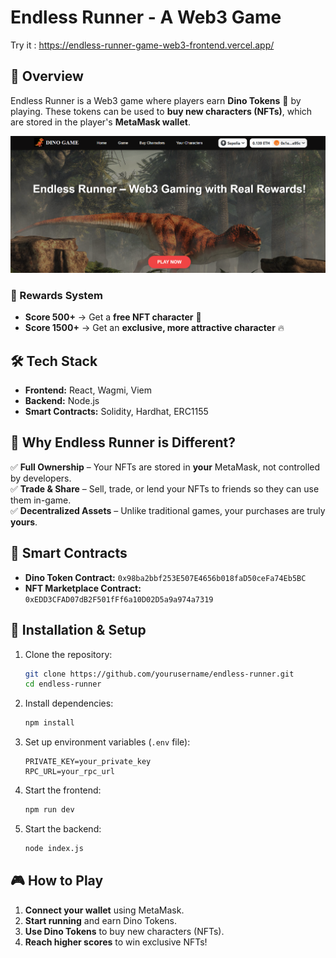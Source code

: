 # Endless Runner - A Web3 Game
  Try it : https://endless-runner-game-web3-frontend.vercel.app/
## 🚀 Overview
Endless Runner is a Web3 game where players earn **Dino Tokens** 🦖 by playing. These tokens can be used to **buy new characters (NFTs)**, which are stored in the player's **MetaMask wallet**.

![BrainDump Screenshot](./web3game.png)

### 🎁 Rewards System
- **Score 500+** → Get a **free NFT character** 🎉
- **Score 1500+** → Get an **exclusive, more attractive character** 🔥

## 🛠️ Tech Stack
- **Frontend:** React, Wagmi, Viem
- **Backend:** Node.js
- **Smart Contracts:** Solidity, Hardhat, ERC1155

## 🌟 Why Endless Runner is Different?
✅ **Full Ownership** – Your NFTs are stored in **your** MetaMask, not controlled by developers.  
✅ **Trade & Share** – Sell, trade, or lend your NFTs to friends so they can use them in-game.  
✅ **Decentralized Assets** – Unlike traditional games, your purchases are truly **yours**.  

## 📜 Smart Contracts
- **Dino Token Contract:** `0x98ba2bbf253E507E4656b018faD50ceFa74Eb5BC`
- **NFT Marketplace Contract:** `0xEDD3CFAD07dB2F501fFf6a10D02D5a9a974a7319`

## 🔧 Installation & Setup
1. Clone the repository:
   ```sh
   git clone https://github.com/yourusername/endless-runner.git
   cd endless-runner
   ```

2. Install dependencies:
   ```sh
   npm install
   ```

3. Set up environment variables (`.env` file):
   ```env
   PRIVATE_KEY=your_private_key
   RPC_URL=your_rpc_url
   ```

4. Start the frontend:
   ```sh
   npm run dev
   ```

5. Start the backend:
   ```sh
   node index.js
   ```

## 🎮 How to Play
1. **Connect your wallet** using MetaMask.
2. **Start running** and earn Dino Tokens.
3. **Use Dino Tokens** to buy new characters (NFTs).
4. **Reach higher scores** to win exclusive NFTs!



